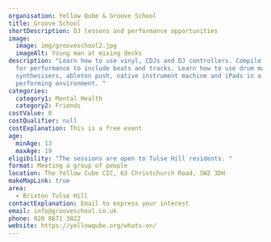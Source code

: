 ```yaml
---
organisation: Yellow Qube & Groove School
title: Groove School
shortDescription: DJ lessons and performance opportunities
image:
  image: img/grooveschool2.jpg
  imageAlt: Young man at mixing decks
description: "Learn how to use vinyl, CDJs and DJ controllers. Compile playlists
  for performance to include beats and tracks. Learn how to use drum machines,
  synthesisers, ableton push, native instrument machine and iPads in a live
  performing environment. "
categories:
  category1: Mental Health
  category2: Friends
costValue: 0
costQualifier: null
costExplanation: This is a free event
age:
  minAge: 13
  maxAge: 19
eligibility: "The sessions are open to Tulse Hill residents. "
format: Meeting a group of people
location: The Yellow Cube CIC, 63 Christchurch Road, SW2 3DH
makeMapLink: true
area:
  - Brixton Tulse Hill
contactExplanation: Email to express your interest
email: info@grooveschool.co.uk
phone: 020 8671 3822
website: https://yellowqube.org/whats-on/
---
```

